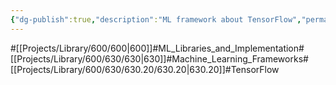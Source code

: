 ```yaml
---
{"dg-publish":true,"description":"ML framework about TensorFlow","permalink":"/projects/library/600/630/630-20/630-20/","dgPassFrontmatter":true,"noteIcon":"0","created":"2024-01-24T15:24:09.132+09:00","updated":"2024-04-05T18:46:02.328+09:00"}
---
```


#[[Projects/Library/600/600\|600]]#ML_Libraries_and_Implementation#[[Projects/Library/600/630/630\|630]]#Machine_Learning_Frameworks#[[Projects/Library/600/630/630.20/630.20\|630.20]]#TensorFlow



